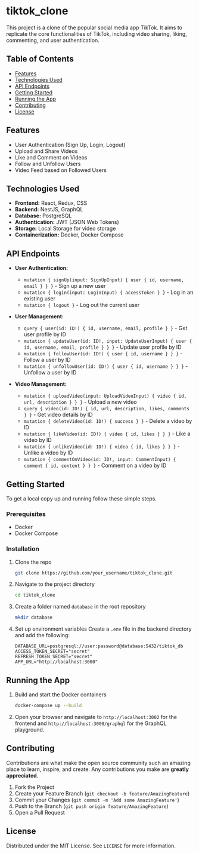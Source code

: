 
# tiktok_clone

This project is a clone of the popular social media app TikTok. It aims to replicate the core functionalities of TikTok, including video sharing, liking, commenting, and user authentication.

## Table of Contents
- [Features](#features)
- [Technologies Used](#technologies-used)
- [API Endpoints](#api-endpoints)
- [Getting Started](#getting-started)
- [Running the App](#running-the-app)
- [Contributing](#contributing)
- [License](#license)

## Features
- User Authentication (Sign Up, Login, Logout)
- Upload and Share Videos
- Like and Comment on Videos
- Follow and Unfollow Users
- Video Feed based on Followed Users

## Technologies Used
- **Frontend:** React, Redux, CSS
- **Backend:** NestJS, GraphQL
- **Database:** PostgreSQL
- **Authentication:** JWT (JSON Web Tokens)
- **Storage:** Local Storage for video storage
- **Containerization:** Docker, Docker Compose

## API Endpoints
- **User Authentication:**
  - `mutation { signUp(input: SignUpInput) { user { id, username, email } } }` - Sign up a new user
  - `mutation { login(input: LoginInput) { accessToken } }` - Log in an existing user
  - `mutation { logout }` - Log out the current user

- **User Management:**
  - `query { user(id: ID!) { id, username, email, profile } }` - Get user profile by ID
  - `mutation { updateUser(id: ID!, input: UpdateUserInput) { user { id, username, email, profile } } }` - Update user profile by ID
  - `mutation { followUser(id: ID!) { user { id, username } } }` - Follow a user by ID
  - `mutation { unfollowUser(id: ID!) { user { id, username } } }` - Unfollow a user by ID

- **Video Management:**
  - `mutation { uploadVideo(input: UploadVideoInput) { video { id, url, description } } }` - Upload a new video
  - `query { video(id: ID!) { id, url, description, likes, comments } }` - Get video details by ID
  - `mutation { deleteVideo(id: ID!) { success } }` - Delete a video by ID
  - `mutation { likeVideo(id: ID!) { video { id, likes } } }` - Like a video by ID
  - `mutation { unlikeVideo(id: ID!) { video { id, likes } } }` - Unlike a video by ID
  - `mutation { commentOnVideo(id: ID!, input: CommentInput) { comment { id, content } } }` - Comment on a video by ID

## Getting Started
To get a local copy up and running follow these simple steps.

### Prerequisites
- Docker
- Docker Compose

### Installation
1. Clone the repo
   ```sh
   git clone https://github.com/your_username/tiktok_clone.git
   ```
2. Navigate to the project directory
   ```sh
   cd tiktok_clone
   ```
3. Create a folder named `database` in the root repository
   ```sh
   mkdir database
   ```
4. Set up environment variables
   Create a `.env` file in the backend directory and add the following:
   ```env
   DATABASE_URL=postgresql://user:password@database:5432/tiktok_db
   ACCESS_TOKEN_SECRET="secret"
   REFRESH_TOKEN_SECRET="secret"
   APP_URL="http://localhost:3000"
   ```

## Running the App
1. Build and start the Docker containers
   ```sh
   docker-compose up --build
   ```
2. Open your browser and navigate to `http://localhost:3002` for the frontend and `http://localhost:3000/graphql` for the GraphQL playground.

## Contributing
Contributions are what make the open source community such an amazing place to learn, inspire, and create. Any contributions you make are **greatly appreciated**.

1. Fork the Project
2. Create your Feature Branch (`git checkout -b feature/AmazingFeature`)
3. Commit your Changes (`git commit -m 'Add some AmazingFeature'`)
4. Push to the Branch (`git push origin feature/AmazingFeature`)
5. Open a Pull Request

## License
Distributed under the MIT License. See `LICENSE` for more information.
